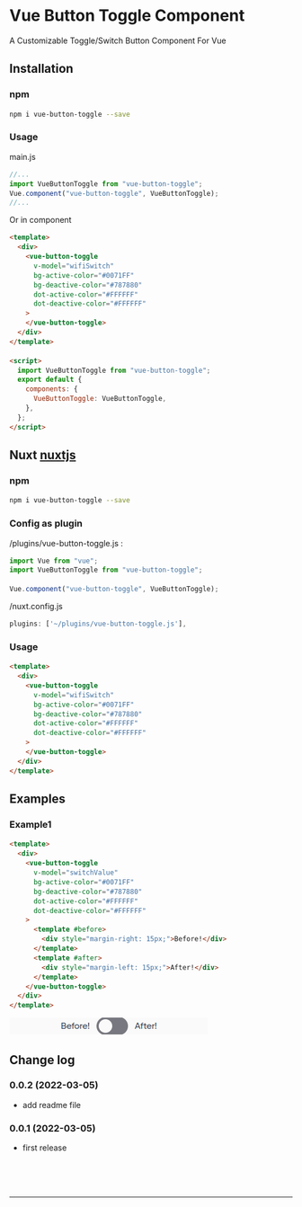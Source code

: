 # Vue Button Toggle Component

A Customizable Toggle/Switch Button Component For Vue

## Installation

### npm

```bash
npm i vue-button-toggle --save
```

### Usage

main.js

```javascript
//...
import VueButtonToggle from "vue-button-toggle";
Vue.component("vue-button-toggle", VueButtonToggle);
//...
```

Or in component

```html
<template>
  <div>
    <vue-button-toggle
      v-model="wifiSwitch"
      bg-active-color="#0071FF"
      bg-deactive-color="#787880"
      dot-active-color="#FFFFFF"
      dot-deactive-color="#FFFFFF"
    >
    </vue-button-toggle>
  </div>
</template>

<script>
  import VueButtonToggle from "vue-button-toggle";
  export default {
    components: {
      VueButtonToggle: VueButtonToggle,
    },
  };
</script>
```

## Nuxt [nuxtjs](https://nuxtjs.org/)

### npm

```bash
npm i vue-button-toggle --save
```

### Config as plugin

/plugins/vue-button-toggle.js :

```javascript
import Vue from "vue";
import VueButtonToggle from "vue-button-toggle";

Vue.component("vue-button-toggle", VueButtonToggle);
```

/nuxt.config.js

```javascript
plugins: ['~/plugins/vue-button-toggle.js'],
```

### Usage

```html
<template>
  <div>
    <vue-button-toggle
      v-model="wifiSwitch"
      bg-active-color="#0071FF"
      bg-deactive-color="#787880"
      dot-active-color="#FFFFFF"
      dot-deactive-color="#FFFFFF"
    >
    </vue-button-toggle>
  </div>
</template>
```

## Examples

### Example1

```html
<template>
  <div>
    <vue-button-toggle
      v-model="switchValue"
      bg-active-color="#0071FF"
      bg-deactive-color="#787880"
      dot-active-color="#FFFFFF"
      dot-deactive-color="#FFFFFF"
    >
      <template #before>
        <div style="margin-right: 15px;">Before!</div>
      </template>
      <template #after>
        <div style="margin-left: 15px;">After!</div>
      </template>
    </vue-button-toggle>
  </div>
</template>
```

![Screenshot](https://github.com/MahdadGhasemian/vue-button-toggle/blob/master/vue-button-toggle.gif)

## Change log

### 0.0.2 (2022-03-05)

- add readme file

### 0.0.1 (2022-03-05)

- first release

<br />
<br />
<br />
<hr />
